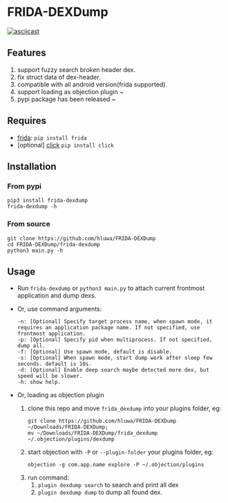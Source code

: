 # FRIDA-DEXDump

[![asciicast](https://asciinema.org/a/352528.svg)](https://asciinema.org/a/352528)


## Features
1. support fuzzy search broken header dex.
2. fix struct data of dex-header.
3. compatible with all android version(frida supported).
4. support loading as objection plugin ~
5. pypi package has been released ~

## Requires

- [frida](https://www.github.com/frida/frida): `pip install frida`
- [optional] [click](https://pypi.org/project/click/) `pip install click`

## Installation

### From pypi

    pip3 install frida-dexdump
    frida-dexdump -h

### From source

    git clone https://github.com/hluwa/FRIDA-DEXDump
    cd FRIDA-DEXDump/frida-dexdump
    python3 main.py -h

## Usage

- Run `frida-dexdump` or `python3 main.py` to attach current frontmost application and dump dexs.

- Or, use command arguments:  
    ```
    -n: [Optional] Specify target process name, when spawn mode, it requires an application package name. If not specified, use frontmost application.
    -p: [Optional] Specify pid when multiprocess. If not specified, dump all.
    -f: [Optional] Use spawn mode, default is disable.
    -s: [Optional] When spawn mode, start dump work after sleep few seconds. default is 10s.
    -d: [Optional] Enable deep search maybe detected more dex, but speed will be slower.
    -h: show help.
    ```
    
- Or, loading as objection plugin

    1. clone this repo and move `frida_dexdump` into your plugins folder, eg:
        ```
        git clone https://github.com/hluwa/FRIDA-DEXDump ~/Downloads/FRIDA-DEXDump;
        mv ~/Downloads/FRIDA-DEXDump/frida_dexdump ~/.objection/plugins/dexdump
        ```
    2. start objection with `-P` or `--plugin-folder` your plugins folder, eg:
        ```
        objection -g com.app.name explore -P ~/.objection/plugins
        ```
    3. run command:
        1. ` plugin dexdump search ` to search and print all dex
        2. ` plugin dexdump dump ` to dump all found dex.
